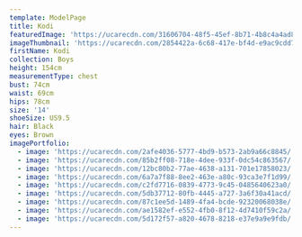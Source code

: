 ```yaml
---
template: ModelPage
title: Kodi
featuredImage: 'https://ucarecdn.com/31606704-48f5-45ef-8b71-4b8c4a4ad897/'
imageThumbnail: 'https://ucarecdn.com/2854422a-6c68-417e-bf4d-e9ac9cdd7520/'
firstName: Kodi
collection: Boys
height: 154cm
measurementType: chest
bust: 74cm
waist: 69cm
hips: 78cm
size: '14'
shoeSize: US9.5
hair: Black
eyes: Brown
imagePortfolio:
  - image: 'https://ucarecdn.com/2afe4036-5777-4bd9-b573-2ab9a66c8845/'
  - image: 'https://ucarecdn.com/85b2ff08-718e-4dee-933f-0dc54c863567/'
  - image: 'https://ucarecdn.com/12bc80b2-77ae-4638-a131-701e17858023/'
  - image: 'https://ucarecdn.com/6a7a7f88-8ee2-463e-a80c-93ca3e7f1d99/'
  - image: 'https://ucarecdn.com/c2fd7716-0839-4773-9c45-0485640623a0/'
  - image: 'https://ucarecdn.com/5db37712-80fb-4445-a727-3a6f30a41acd/'
  - image: 'https://ucarecdn.com/87c1ee5d-1489-4fa4-bcde-92320068038e/'
  - image: 'https://ucarecdn.com/ae1582ef-e552-4fb0-8f12-4d7410f59c2a/'
  - image: 'https://ucarecdn.com/5d172f57-a820-4678-8218-e37e9a9e9fdb/'
---
```


